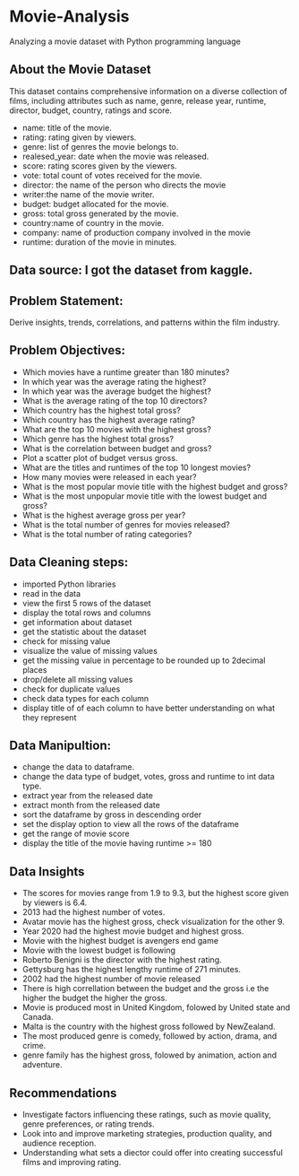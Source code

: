 # Movie-Analysis
Analyzing a movie dataset with Python programming language

## About the Movie Dataset
This dataset contains comprehensive information on a diverse collection of films, including attributes such as name, genre, release year, runtime, director, budget, country, ratings and score.
- name: title of the movie.
- rating: rating given by viewers.
- genre: list of genres the movie belongs to.
- realesed_year: date when the movie was released.
- score: rating scores given by the viewers.
- vote: total count of votes received for the movie.
- director: the name of the person who directs the movie
- writer:the name of the movie writer.
- budget: budget allocated for the movie. 
- gross: total gross generated by the movie.
- country:name of country in the movie.
- company: name of production company involved in the movie
- runtime: duration of the movie in minutes.

## Data source: I got the dataset from kaggle.

## Problem Statement:
Derive insights, trends, correlations, and patterns within the film industry.

## Problem Objectives:
- Which movies have a runtime greater than 180 minutes?
- In which year was the average rating the highest?
- In which year was the average budget the highest?
- What is the average rating of the top 10 directors?
- Which country has the highest total gross?
- Which country has the highest average rating?
- What are the top 10 movies with the highest gross?
- Which genre has the highest total gross?
- What is the correlation between budget and gross?
- Plot a scatter plot of budget versus gross.
- What are the titles and runtimes of the top 10 longest movies?
- How many movies were released in each year?
- What is the most popular movie title with the highest budget and gross?
- What is the most unpopular movie title with the lowest budget and gross?
- What is the highest average gross per year?
- What is the total number of genres for movies released?
- What is the total number of rating categories?

## Data Cleaning steps:
- imported Python libraries
- read in the data
- view the first 5 rows of the dataset
- display the total rows and columns
- get information about dataset
- get the statistic about the dataset
- check for missing value
- visualize the value of missing values
- get the missing value in percentage to be rounded up to 2decimal places
- drop/delete all missing values
- check for duplicate values
- check data types for each column
- display title of of each column to have better understanding on what they represent

## Data Manipultion:
- change the data to dataframe.
- change the data type of budget, votes, gross and runtime to int data type.
- extract year from the released date
- extract month from the released date
- sort the dataframe by gross in descending order
- set the display option to view all the rows of the dataframe
- get the range of movie score
- display the title of the movie having runtime >= 180

## Data Insights
- The scores for movies range from 1.9 to 9.3, but the highest score given by viewers is 6.4.
- 2013 had the highest number of votes.
- Avatar movie has the highest gross, check visualization for the other 9.
- Year 2020 had the highest movie budget and highest gross.
- Movie with the highest budget is avengers end game
- Movie with the lowest budget is following
- Roberto Benigni is the director with the highest rating.
- Gettysburg has the highest lengthy runtime of 271 minutes.
- 2002 had the highest number of movie released
- There is high correllation between the budget and the gross i.e the higher the budget the higher the gross.
- Movie is produced most in United Kingdom, folowed by United state and Canada.
- Malta is the country with the highest gross followed by NewZealand.
- The most produced genre is comedy, followed by action, drama, and crime.
- genre family has the highest gross, folowed by animation, action and adventure.

## Recommendations
- Investigate factors influencing these ratings, such as movie quality, genre preferences, or rating trends.
- Look into and improve marketing strategies, production quality, and audience reception.
- Understanding what sets a diector could offer into creating successful films and improving rating.
